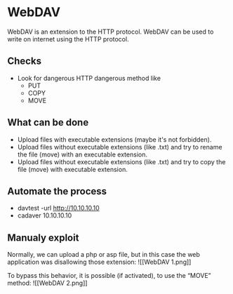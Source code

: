 # WebDAV
WebDAV is an extension to the HTTP protocol. WebDAV can be used to write on internet using the HTTP protocol.

## Checks
- Look for dangerous HTTP dangerous method like
	- PUT
	- COPY
	- MOVE

## What can be done
- Upload files with executable extensions (maybe it's not forbidden).
- Upload files without executable extensions (like .txt) and try to rename the file (move) with an executable extension.
- Upload files without executable extensions (like .txt) and try to copy the file (move) with executable extension.

## Automate the process
- davtest -url http://10.10.10.10
- cadaver 10.10.10.10


## Manualy exploit
Normally, we can upload a php or asp file, but in this case the web application was disallowing those extension:
![[WebDAV 1.png]]

To bypass this behavior, it is possible (if activated), to use the “MOVE” method:
![[WebDAV 2.png]]

